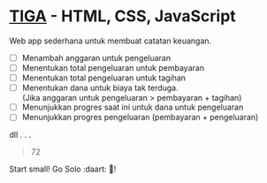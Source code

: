 # [TIGA](https://www.tiga.josuamanullang.com) - HTML, CSS, JavaScript

Web app sederhana untuk membuat catatan keuangan.

-   [ ] Menambah anggaran untuk pengeluaran
-   [ ] Menentukan total pengeluaran untuk pembayaran
-   [ ] Menentukan total pengeluaran untuk tagihan
-   [ ] Menentukan dana untuk biaya tak terduga. <br> (Jika anggaran untuk
        pengeluaran > pembayaran + tagihan)
-   [ ] Menunjukkan progres saat ini untuk dana untuk pengeluaran
-   [ ] Menunjukkan progres pengeluaran (pembayaran + pengeluaran)

dll . . .

> 72

Start small! Go Solo :daart: :rocket:!
